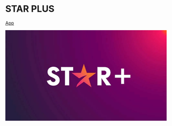 # **STAR PLUS**

[App](https://play.google.com/store/apps/details?id=com.disney.starplus&hl=en&gl=US)

<!-- bg -->
![background image](./docs/assets/starplus.png)

